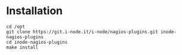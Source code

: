 # Installation

```
cd /opt
git clone https://git.i-node.it/i-node/nagios-plugins.git inode-nagios-plugins
cd inode-nagios-plugins
make install
```

